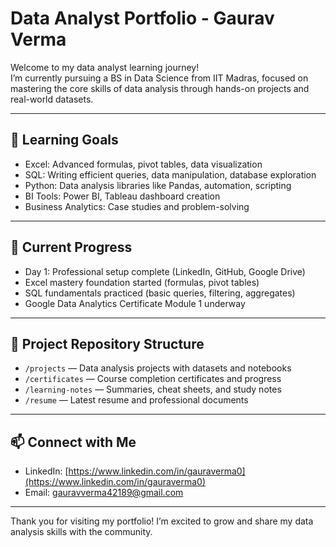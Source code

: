 # Data Analyst Portfolio - Gaurav Verma

Welcome to my data analyst learning journey!  
I’m currently pursuing a BS in Data Science from IIT Madras, focused on mastering the core skills of data analysis through hands-on projects and real-world datasets.

---

## 🎯 Learning Goals

- Excel: Advanced formulas, pivot tables, data visualization  
- SQL: Writing efficient queries, data manipulation, database exploration  
- Python: Data analysis libraries like Pandas, automation, scripting  
- BI Tools: Power BI, Tableau dashboard creation  
- Business Analytics: Case studies and problem-solving

---

## 🚀 Current Progress

- Day 1: Professional setup complete (LinkedIn, GitHub, Google Drive)  
- Excel mastery foundation started (formulas, pivot tables)  
- SQL fundamentals practiced (basic queries, filtering, aggregates)  
- Google Data Analytics Certificate Module 1 underway  

---

## 📂 Project Repository Structure

- `/projects` — Data analysis projects with datasets and notebooks  
- `/certificates` — Course completion certificates and progress  
- `/learning-notes` — Summaries, cheat sheets, and study notes  
- `/resume` — Latest resume and professional documents  

---

## 📫 Connect with Me

- LinkedIn: [https://www.linkedin.com/in/gauraverma0](https://www.linkedin.com/in/gauraverma0)  
- Email: gauravverma42189@gmail.com  

---

Thank you for visiting my portfolio! I’m excited to grow and share my data analysis skills with the community.